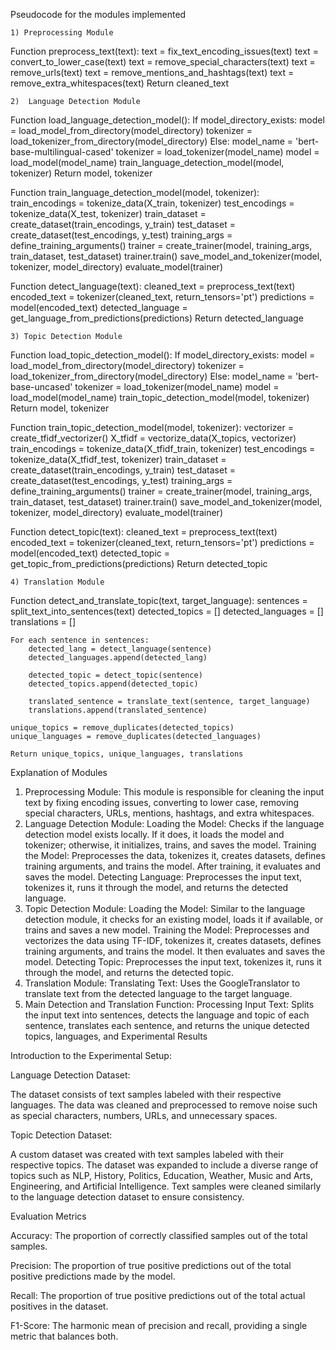 Pseudocode for the modules implemented

    1) Preprocessing Module

Function preprocess_text(text):
    text = fix_text_encoding_issues(text)
    text = convert_to_lower_case(text)
    text = remove_special_characters(text)
    text = remove_urls(text)
    text = remove_mentions_and_hashtags(text)
    text = remove_extra_whitespaces(text)
    Return cleaned_text


    2)  Language Detection Module

Function load_language_detection_model():
    If model_directory_exists:
        model = load_model_from_directory(model_directory)
        tokenizer = load_tokenizer_from_directory(model_directory)
    Else:
        model_name = 'bert-base-multilingual-cased'
        tokenizer = load_tokenizer(model_name)
        model = load_model(model_name)
        train_language_detection_model(model, tokenizer)
    Return model, tokenizer

Function train_language_detection_model(model, tokenizer):
    train_encodings = tokenize_data(X_train, tokenizer)
    test_encodings = tokenize_data(X_test, tokenizer)
    train_dataset = create_dataset(train_encodings, y_train)
    test_dataset = create_dataset(test_encodings, y_test)
    training_args = define_training_arguments()
    trainer = create_trainer(model, training_args, train_dataset, test_dataset)
    trainer.train()
    save_model_and_tokenizer(model, tokenizer, model_directory)
    evaluate_model(trainer)

Function detect_language(text):
    cleaned_text = preprocess_text(text)
    encoded_text = tokenizer(cleaned_text, return_tensors='pt')
    predictions = model(encoded_text)
    detected_language = get_language_from_predictions(predictions)
    Return detected_language

    3) Topic Detection Module

Function load_topic_detection_model():
    If model_directory_exists:
        model = load_model_from_directory(model_directory)
        tokenizer = load_tokenizer_from_directory(model_directory)
    Else:
        model_name = 'bert-base-uncased'
        tokenizer = load_tokenizer(model_name)
        model = load_model(model_name)
        train_topic_detection_model(model, tokenizer)
    Return model, tokenizer

Function train_topic_detection_model(model, tokenizer):
    vectorizer = create_tfidf_vectorizer()
    X_tfidf = vectorize_data(X_topics, vectorizer)
    train_encodings = tokenize_data(X_tfidf_train, tokenizer)
    test_encodings = tokenize_data(X_tfidf_test, tokenizer)
    train_dataset = create_dataset(train_encodings, y_train)
    test_dataset = create_dataset(test_encodings, y_test)
    training_args = define_training_arguments()
    trainer = create_trainer(model, training_args, train_dataset, test_dataset)
    trainer.train()
    save_model_and_tokenizer(model, tokenizer, model_directory)
    evaluate_model(trainer)

Function detect_topic(text):
    cleaned_text = preprocess_text(text)
    encoded_text = tokenizer(cleaned_text, return_tensors='pt')
    predictions = model(encoded_text)
    detected_topic = get_topic_from_predictions(predictions)
    Return detected_topic

    4) Translation Module

Function detect_and_translate_topic(text, target_language):
    sentences = split_text_into_sentences(text)
    detected_topics = []
    detected_languages = []
    translations = []

    For each sentence in sentences:
        detected_lang = detect_language(sentence)
        detected_languages.append(detected_lang)
        
        detected_topic = detect_topic(sentence)
        detected_topics.append(detected_topic)
        
        translated_sentence = translate_text(sentence, target_language)
        translations.append(translated_sentence)
    
    unique_topics = remove_duplicates(detected_topics)
    unique_languages = remove_duplicates(detected_languages)
    
    Return unique_topics, unique_languages, translations

Explanation of Modules

1. Preprocessing Module:
This module is responsible for cleaning the input text by fixing encoding issues, converting to lower case, removing special characters, URLs, mentions, hashtags, and extra whitespaces.
2. Language Detection Module:
Loading the Model: Checks if the language detection model exists locally. If it does, it loads the model and tokenizer; otherwise, it initializes, trains, and saves the model.
Training the Model: Preprocesses the data, tokenizes it, creates datasets, defines training arguments, and trains the model. After training, it evaluates and saves the model.
Detecting Language: Preprocesses the input text, tokenizes it, runs it through the model, and returns the detected language.
3. Topic Detection Module:
Loading the Model: Similar to the language detection module, it checks for an existing model, loads it if available, or trains and saves a new model.
Training the Model: Preprocesses and vectorizes the data using TF-IDF, tokenizes it, creates datasets, defines training arguments, and trains the model. It then evaluates and saves the model.
Detecting Topic: Preprocesses the input text, tokenizes it, runs it through the model, and returns the detected topic.
4. Translation Module:
Translating Text: Uses the GoogleTranslator to translate text from the detected language to the target language.
5. Main Detection and Translation Function:
Processing Input Text: Splits the input text into sentences, detects the language and topic of each sentence, translates each sentence, and returns the unique detected topics, languages, and
Experimental Results

Introduction to the Experimental Setup:

Language Detection Dataset:

The dataset consists of text samples labeled with their respective languages.
The data was cleaned and preprocessed to remove noise such as special characters, numbers, URLs, and unnecessary spaces.

Topic Detection Dataset:

A custom dataset was created with text samples labeled with their respective topics.
The dataset was expanded to include a diverse range of topics such as NLP, History, Politics, Education, Weather, Music and Arts, Engineering, and Artificial Intelligence.
Text samples were cleaned similarly to the language detection dataset to ensure consistency.

Evaluation Metrics

Accuracy:
The proportion of correctly classified samples out of the total samples.

Precision:
The proportion of true positive predictions out of the total positive predictions made by the model.

Recall:
The proportion of true positive predictions out of the total actual positives in the dataset.

F1-Score:
The harmonic mean of precision and recall, providing a single metric that balances both.


